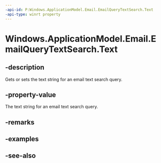 ----api-id: P:Windows.ApplicationModel.Email.EmailQueryTextSearch.Text
-api-type: winrt property
---<!-- Property syntaxpublic string Text { get;  set; }--># Windows.ApplicationModel.Email.EmailQueryTextSearch.Text## -descriptionGets or sets the text string for an email text search query.## -property-valueThe text string for an email text search query.## -remarks## -examples## -see-also